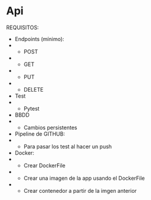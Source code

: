 # Api
REQUISITOS:
- Endpoints (mínimo):
- - POST
- - GET
- - PUT
- - DELETE
- Test
- - Pytest
- BBDD
- - Cambios persistentes
- Pipeline de GITHUB:
- - Para pasar los test al hacer un push
- Docker:
- - Crear DockerFile
- - Crear una imagen de la app usando el DockerFile
- - Crear contenedor a partir de la imgen anterior